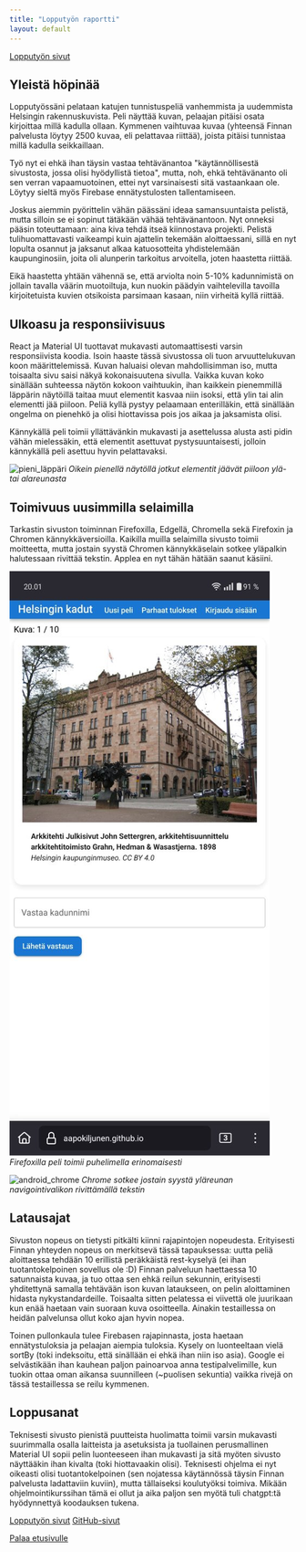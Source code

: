 ```yaml
---
title: "Lopputyön raportti"
layout: default
---
```


[Lopputyön sivut](https://aapokiljunen.github.io/helsinginkadut)

## Yleistä höpinää
Lopputyössäni pelataan katujen tunnistuspeliä vanhemmista ja uudemmista Helsingin rakennuskuvista. Peli näyttää kuvan, pelaajan pitäisi osata kirjoittaa millä kadulla ollaan. Kymmenen vaihtuvaa kuvaa (yhteensä Finnan palvelusta löytyy 2500 kuvaa, eli pelattavaa riittää), joista pitäisi tunnistaa millä kadulla seikkaillaan. 

Työ nyt ei ehkä ihan täysin vastaa tehtävänantoa "käytännöllisestä sivustosta, jossa olisi hyödyllistä tietoa", mutta, noh, ehkä tehtävänanto oli sen verran vapaamuotoinen, ettei nyt varsinaisesti sitä vastaankaan ole. Löytyy sieltä myös Firebase ennätystulosten tallentamiseen. 

Joskus aiemmin pyörittelin vähän päässäni ideaa samansuuntaista pelistä, mutta silloin se ei sopinut tätäkään vähää tehtävänantoon. Nyt onneksi pääsin toteuttamaan: aina kiva tehdä itseä kiinnostava projekti. Pelistä tulihuomattavasti vaikeampi kuin ajattelin tekemään aloittaessani, sillä en nyt lopulta osannut ja jaksanut alkaa katuosotteita yhdistelemään kaupunginosiin, joita oli alunperin tarkoitus arvoitella, joten haastetta riittää.

Eikä haastetta yhtään vähennä se, että arviolta noin 5-10% kadunnimistä on jollain tavalla väärin muotoiltuja, kun nuokin päädyin vaihtelevilla tavoilla kirjoitetuista kuvien otsikoista parsimaan kasaan, niin virheitä kyllä riittää.

## Ulkoasu ja responsiivisuus
React ja Material UI tuottavat mukavasti automaattisesti varsin responsiivista koodia. Isoin haaste tässä sivustossa oli tuon arvuuttelukuvan koon määrittelemissä. Kuvan haluaisi olevan mahdollisimman iso, mutta toisaalta sivu saisi näkyä kokonaisuutena sivulla. Vaikka kuvan koko sinällään suhteessa näytön kokoon vaihtuukin, ihan kaikkein pienemmillä läppärin näytöillä taitaa muut elementit kasvaa niin isoksi, että ylin tai alin elementti jää piiloon. Peliä kyllä pystyy pelaamaan enterilläkin, että sinällään ongelma on pienehkö ja olisi hiottavissa pois jos aikaa ja jaksamista olisi.

Kännykällä peli toimii yllättävänkin mukavasti ja asettelussa alusta asti pidin vähän mielessäkin, että elementit asettuvat pystysuuntaisesti, jolloin kännykällä peli asettuu hyvin pelattavaksi.

![pieni_läppäri](/pics/pieniff.png)
*Oikein pienellä näytöllä jotkut elementit jäävät piiloon ylä- tai alareunasta* 

## Toimivuus uusimmilla selaimilla
Tarkastin sivuston toiminnan Firefoxilla, Edgellä, Chromella sekä Firefoxin ja Chromen kännykkäversioilla. Kaikilla muilla selaimilla sivusto toimii moitteetta, mutta jostain syystä Chromen kännykkäselain sotkee yläpalkin halutessaan rivittää tekstin. Applea en nyt tähän hätään saanut käsiini.

![android_firefox](pics/androidfire.jpg)
*Firefoxilla peli toimii puhelimella erinomaisesti*

![android_chrome](/pics/androidchrome.jpg)
*Chrome sotkee jostain syystä yläreunan navigointivalikon rivittämällä tekstin*

## Latausajat
Sivuston nopeus on tietysti pitkälti kiinni rajapintojen nopeudesta. Erityisesti Finnan yhteyden nopeus on merkitsevä tässä tapauksessa: uutta peliä aloittaessa tehdään 10 erillistä peräkkäistä rest-kyselyä (ei ihan tuotantokelpoinen sovellus ole :D) Finnan palveluun haettaessa 10 satunnaista kuvaa, ja tuo ottaa sen ehkä reilun sekunnin, erityisesti yhditettynä samalla tehtävään ison kuvan lataukseen, on pelin aloittaminen hidasta nykystandardeille. Toisaalta sitten pelatessa ei viivettä ole juurikaan kun enää haetaan vain suoraan kuva osoitteella. Ainakin testaillessa on heidän palvelunsa ollut koko ajan hyvin nopea. 

Toinen pullonkaula tulee Firebasen rajapinnasta, josta haetaan ennätystuloksia ja pelaajan aiempia tuloksia. Kysely on luonteeltaan vielä sortBy (toki indeksoitu, että sinällään ei ehkä ihan niin iso asia). Google ei selvästikään ihan kauhean paljon painoarvoa anna testipalvelimille, kun tuokin ottaa oman aikansa suunnilleen (~puolisen sekuntia) vaikka rivejä on tässä testaillessa se reilu kymmenen.

## Loppusanat
Teknisesti sivusto pienistä puutteista huolimatta toimii varsin mukavasti suurimmalla osalla laitteista ja asetuksista ja tuollainen perusmallinen Material UI sopii pelin luonteeseen ihan mukavasti ja sitä myöten sivusto näyttääkin ihan kivalta (toki hiottavaakin olisi). Teknisesti ohjelma ei nyt oikeasti olisi tuotantokelpoinen (sen nojatessa käytännössä täysin Finnan palvelusta ladattaviin kuviin), mutta tällaiseksi koulutyöksi toimiva. Mikään ohjelmointikurssihan tämä ei ollut ja aika paljon sen myötä tuli chatgpt:tä hyödynnettyä koodauksen tukena.


[Lopputyön sivut](https://aapokiljunen.github.io/helsinginkadut)
[GitHub-sivut](https://github.com/aapokiljunen/helsinginkadut)



[Palaa etusivulle](../index.md)